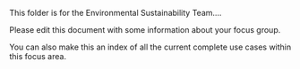 This folder is for the Environmental Sustainability Team....

Please edit this document with some information about your focus group.

You can also make this an index of all the current complete use cases within this focus area. 
